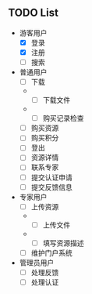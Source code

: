 ## TODO List
- 游客用户
    - [x] 登录
    - [x] 注册
    - [ ] 搜索
- 普通用户
    - [ ] 下载
    - - [ ] 下载文件
    - - [ ] 购买记录检查
    - [ ] 购买资源
    - [ ] 购买积分
    - [ ] 登出
    - [ ] 资源详情
    - [ ] 联系专家
    - [ ] 提交认证申请
    - [ ] 提交反馈信息
- 专家用户
    - [ ] 上传资源
    - - [ ] 上传文件
    - - [ ] 填写资源描述
    - [ ] 维护门户系统
- 管理员用户
    - [ ] 处理反馈
    - [ ] 处理认证
